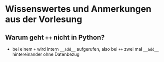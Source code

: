 # Wissenswertes und Anmerkungen aus der Vorlesung

## Warum geht `++` nicht in Python?
- bei einem `+` wird intern `__add__` aufgerufen, also bei `++` zwei mal `__add__` hintereinander ohne Datenbezug